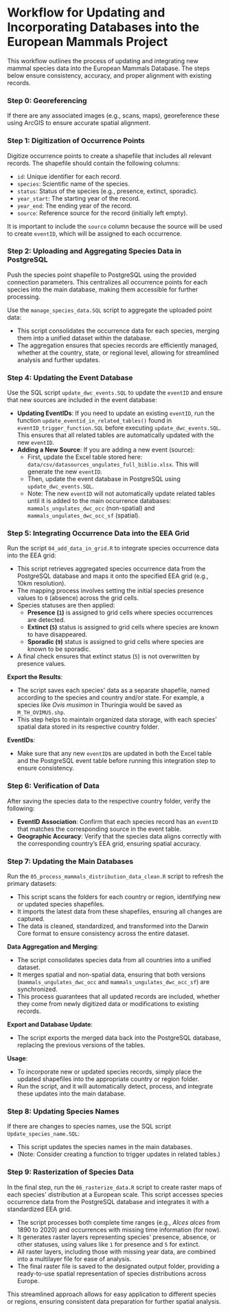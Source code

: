 
# Workflow for Updating and Incorporating Databases into the European Mammals Project

This workflow outlines the process of updating and integrating new mammal species data into the European Mammals Database. The steps below ensure consistency, accuracy, and proper alignment with existing records.

### Step 0: Georeferencing

If there are any associated images (e.g., scans, maps), georeference these using ArcGIS to ensure accurate spatial alignment.

### Step 1: Digitization of Occurrence Points

Digitize occurrence points to create a shapefile that includes all relevant records. The shapefile should contain the following columns:
- `id`: Unique identifier for each record.
- `species`: Scientific name of the species.
- `status`: Status of the species (e.g., presence, extinct, sporadic).
- `year_start`: The starting year of the record.
- `year_end`: The ending year of the record.
- `source`: Reference source for the record (initially left empty).

It is important to include the `source` column because the source will be used to create `eventID`, which will be assigned to each occurrence.

### Step 2: Uploading and Aggregating Species Data in PostgreSQL

Push the species point shapefile to PostgreSQL using the provided connection parameters. This centralizes all occurrence points for each species into the main database, making them accessible for further processing.

Use the `manage_species_data.SQL` script to aggregate the uploaded point data:
- This script consolidates the occurrence data for each species, merging them into a unified dataset within the database.
- The aggregation ensures that species records are efficiently managed, whether at the country, state, or regional level, allowing for streamlined analysis and further updates.

### Step 4: Updating the Event Database

Use the SQL script `update_dwc_events.SQL` to update the `eventID` and ensure that new sources are included in the event database:
- **Updating EventIDs**: If you need to update an existing `eventID`, run the function `update_eventid_in_related_tables()` found in `eventID_trigger_function.SQL` before executing `update_dwc_events.SQL`. This ensures that all related tables are automatically updated with the new `eventID`.
- **Adding a New Source**: If you are adding a new event (source):
  - First, update the Excel table stored here: `data/csv/datasources_ungulates_full_biblio.xlsx`. This will generate the new `eventID`.
  - Then, update the event database in PostgreSQL using `update_dwc_events.SQL`.
  - Note: The new `eventID` will not automatically update related tables until it is added to the main occurrence databases: `mammals_ungulates_dwc_occ` (non-spatial) and `mammals_ungulates_dwc_occ_sf` (spatial).

### Step 5: Integrating Occurrence Data into the EEA Grid 

Run the script `04_add_data_in_grid.R` to integrate species occurrence data into the EEA grid:
- This script retrieves aggregated species occurrence data from the PostgreSQL database and maps it onto the specified EEA grid (e.g., 10km resolution).
- The mapping process involves setting the initial species presence values to `0` (absence) across the grid cells.
- Species statuses are then applied:
  - **Presence (`1`)** is assigned to grid cells where species occurrences are detected.
  - **Extinct (`5`)** status is assigned to grid cells where species are known to have disappeared.
  - **Sporadic (`9`)** status is assigned to grid cells where species are known to be sporadic.
- A final check ensures that extinct status (`5`) is not overwritten by presence values.

**Export the Results**:
- The script saves each species' data as a separate shapefile, named according to the species and country and/or state. For example, a species like *Ovis musimon* in Thuringia would be saved as `M_TH_OVIMUS.shp`.
- This step helps to maintain organized data storage, with each species’ spatial data stored in its respective country folder.

**EventIDs**:
- Make sure that any new `eventID`s are updated in both the Excel table and the PostgreSQL event table before running this integration step to ensure consistency.

### Step 6: Verification of Data

After saving the species data to the respective country folder, verify the following:
- **EventID Association**: Confirm that each species record has an `eventID` that matches the corresponding source in the event table.
- **Geographic Accuracy**: Verify that the species data aligns correctly with the corresponding country’s EEA grid, ensuring spatial accuracy.

### Step 7: Updating the Main Databases

Run the `05_process_mammals_distribution_data_clean.R` script to refresh the primary datasets:
- This script scans the folders for each country or region, identifying new or updated species shapefiles.
- It imports the latest data from these shapefiles, ensuring all changes are captured.
- The data is cleaned, standardized, and transformed into the Darwin Core format to ensure consistency across the entire dataset.

**Data Aggregation and Merging**:
- The script consolidates species data from all countries into a unified dataset.
- It merges spatial and non-spatial data, ensuring that both versions (`mammals_ungulates_dwc_occ` and `mammals_ungulates_dwc_occ_sf`) are synchronized.
- This process guarantees that all updated records are included, whether they come from newly digitized data or modifications to existing records.

**Export and Database Update**:
- The script exports the merged data back into the PostgreSQL database, replacing the previous versions of the tables.

**Usage**:
- To incorporate new or updated species records, simply place the updated shapefiles into the appropriate country or region folder.
- Run the script, and it will automatically detect, process, and integrate these updates into the main database.

### Step 8: Updating Species Names

If there are changes to species names, use the SQL script `Update_species_name.SQL`:
- This script updates the species names in the main databases.
- (Note: Consider creating a function to trigger updates in related tables.)

### Step 9: Rasterization of Species Data

In the final step, run the `06_rasterize_data.R` script to create raster maps of each species' distribution at a European scale. This script accesses species occurrence data from the PostgreSQL database and integrates it with a standardized EEA grid.

- The script processes both complete time ranges (e.g., *Alces alces* from 1890 to 2020) and occurrences with missing time information (for now).
- It generates raster layers representing species' presence, absence, or other statuses, using values like `1` for presence and `5` for extinct.
- All raster layers, including those with missing year data, are combined into a multilayer file for ease of analysis.
- The final raster file is saved to the designated output folder, providing a ready-to-use spatial representation of species distributions across Europe.

This streamlined approach allows for easy application to different species or regions, ensuring consistent data preparation for further spatial analysis.
